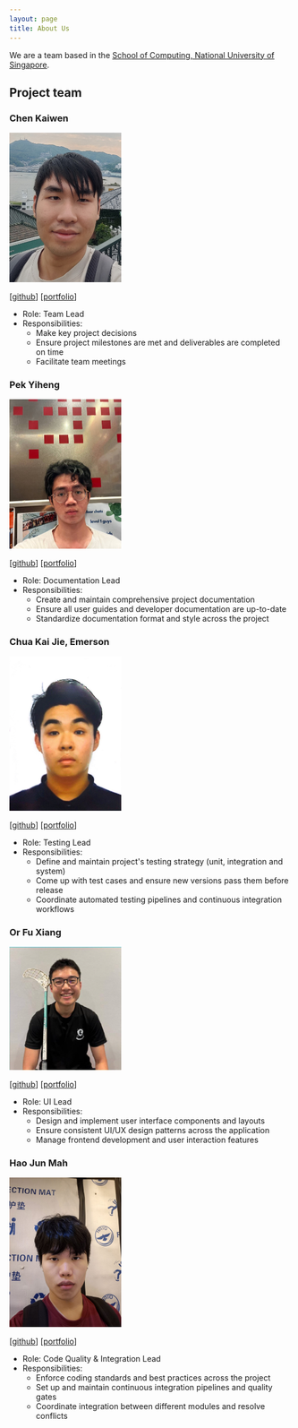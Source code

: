 ```yaml
---
layout: page
title: About Us
---
```


We are a team based in the [School of Computing, National University of Singapore](https://www.comp.nus.edu.sg).

## Project team

### Chen Kaiwen

<img src="images/ckwflash.png" width="200px">

[[github](http://github.com/ckwflash)]
[[portfolio](team/johndoe.md)]

* Role: Team Lead
* Responsibilities:
    * Make key project decisions
    * Ensure project milestones are met and deliverables are completed on time
    * Facilitate team meetings


### Pek Yiheng

<img src="images/pekyiheng.png" width="200px">

[[github](https://github.com/pekyiheng)]
[[portfolio](team/johndoe.md)]

* Role: Documentation Lead
* Responsibilities:
    * Create and maintain comprehensive project documentation
    * Ensure all user guides and developer documentation are up-to-date
    * Standardize documentation format and style across the project


### Chua Kai Jie, Emerson

<img src="images/fatbolster.png" width="200px">

[[github](https://github.com/fatbolster)]
[[portfolio](team/johndoe.md)]

* Role: Testing Lead
* Responsibilities:
    * Define and maintain project's testing strategy (unit, integration and system)
    * Come up with test cases and ensure new versions pass them before release
    * Coordinate automated testing pipelines and continuous integration workflows


### Or Fu Xiang

<img src="images/tofuuu67.png" width="200px">

[[github](https://github.com/tofuuu67)]
[[portfolio](team/johndoe.md)]

* Role: UI Lead
* Responsibilities:
    * Design and implement user interface components and layouts
    * Ensure consistent UI/UX design patterns across the application
    * Manage frontend development and user interaction features


### Hao Jun Mah

<img src="images/haojun-mah.png" width="200px">

[[github](https://github.com/haojun-mah)]
[[portfolio](team/johndoe.md)]

* Role: Code Quality & Integration Lead
* Responsibilities:
    * Enforce coding standards and best practices across the project
    * Set up and maintain continuous integration pipelines and quality gates
    * Coordinate integration between different modules and resolve conflicts
